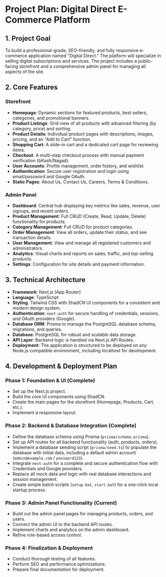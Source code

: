 # Project Plan: Digital Direct E-Commerce Platform

## 1. Project Goal

To build a professional-grade, SEO-friendly, and fully responsive e-commerce application named "Digital Direct." The platform will specialize in selling digital subscriptions and services. The project includes a public-facing storefront and a comprehensive admin panel for managing all aspects of the site.

## 2. Core Features

### Storefront
- **Homepage**: Dynamic sections for featured products, best sellers, categories, and promotional banners.
- **Product Listings**: Grid view of all products with advanced filtering (by category, price) and sorting.
- **Product Details**: Individual product pages with descriptions, images, pricing, and an "Add to Cart" function.
- **Shopping Cart**: A slide-in cart and a dedicated cart page for reviewing items.
- **Checkout**: A multi-step checkout process with manual payment verification (bKash/Nagad).
- **User Accounts**: Profile management, order history, and wishlist.
- **Authentication**: Secure user registration and login using email/password and Google OAuth.
- **Static Pages**: About Us, Contact Us, Careers, Terms & Conditions.

### Admin Panel
- **Dashboard**: Central hub displaying key metrics like sales, revenue, user signups, and recent orders.
- **Product Management**: Full CRUD (Create, Read, Update, Delete) functionality for products.
- **Category Management**: Full CRUD for product categories.
- **Order Management**: View all orders, update their status, and see transaction details.
- **User Management**: View and manage all registered customers and administrators.
- **Analytics**: Visual charts and reports on sales, traffic, and top-selling products.
- **Settings**: Configuration for site details and payment information.

## 3. Technical Architecture

- **Framework**: Next.js (App Router)
- **Language**: TypeScript
- **Styling**: Tailwind CSS with ShadCN UI components for a consistent and modern design system.
- **Authentication**: `next-auth` for secure handling of credentials, sessions, and OAuth providers (Google).
- **Database ORM**: Prisma to manage the PostgreSQL database schema, migrations, and queries.
- **Database**: PostgreSQL for robust and scalable data storage.
- **API Layer**: Backend logic is handled via Next.js API Routes.
- **Deployment**: The application is structured to be deployed on any Node.js compatible environment, including localhost for development.

## 4. Development & Deployment Plan

### Phase 1: Foundation & UI (Complete)
- Set up the Next.js project.
- Build the core UI components using ShadCN.
- Create the main pages for the storefront (Homepage, Products, Cart, etc.).
- Implement a responsive layout.

### Phase 2: Backend & Database Integration (Complete)
- Define the database schema using Prisma (`prisma/schema.prisma`).
- Set up API routes for all backend functionality (auth, products, orders).
- Implement a database seeding script (`prisma/seed.ts`) to populate the database with initial data, including a default admin account (`admin@example.com` / `password123`).
- Integrate `next-auth` for a complete and secure authentication flow with Credentials and Google providers.
- Replace all mock data and logic with real database interactions and session management.
- Create simple batch scripts (`setup.bat`, `start.bat`) for a one-click local startup process.

### Phase 3: Admin Panel Functionality (Current)
- Build out the admin panel pages for managing products, orders, and users.
- Connect the admin UI to the backend API routes.
- Implement charts and analytics on the admin dashboard.
- Refine role-based access control.

### Phase 4: Finalization & Deployment
- Conduct thorough testing of all features.
- Perform SEO and performance optimizations.
- Prepare final documentation for deployment.
